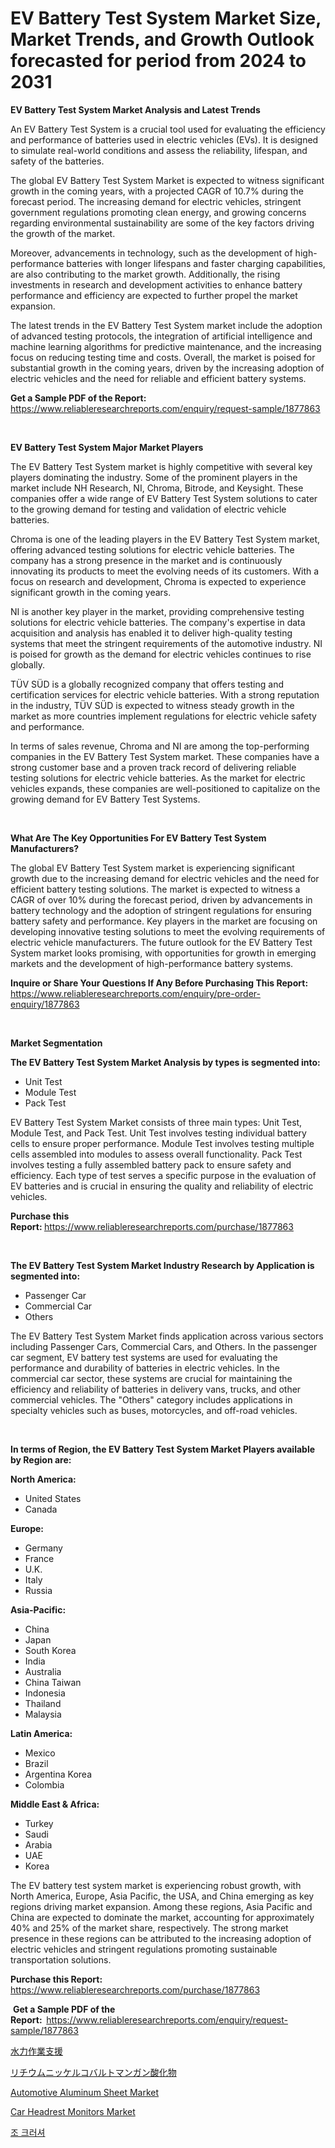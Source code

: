 <p><h1>EV Battery Test System Market Size, Market Trends, and Growth Outlook forecasted for period from 2024 to 2031</h1></p><p><strong>EV Battery Test System Market Analysis and Latest Trends</strong></p>
<p><p>An EV Battery Test System is a crucial tool used for evaluating the efficiency and performance of batteries used in electric vehicles (EVs). It is designed to simulate real-world conditions and assess the reliability, lifespan, and safety of the batteries.</p><p>The global EV Battery Test System Market is expected to witness significant growth in the coming years, with a projected CAGR of 10.7% during the forecast period. The increasing demand for electric vehicles, stringent government regulations promoting clean energy, and growing concerns regarding environmental sustainability are some of the key factors driving the growth of the market.</p><p>Moreover, advancements in technology, such as the development of high-performance batteries with longer lifespans and faster charging capabilities, are also contributing to the market growth. Additionally, the rising investments in research and development activities to enhance battery performance and efficiency are expected to further propel the market expansion.</p><p>The latest trends in the EV Battery Test System market include the adoption of advanced testing protocols, the integration of artificial intelligence and machine learning algorithms for predictive maintenance, and the increasing focus on reducing testing time and costs. Overall, the market is poised for substantial growth in the coming years, driven by the increasing adoption of electric vehicles and the need for reliable and efficient battery systems.</p></p>
<p><strong>Get a Sample PDF of the Report:&nbsp;</strong> <a href="https://www.reliableresearchreports.com/enquiry/request-sample/1877863">https://www.reliableresearchreports.com/enquiry/request-sample/1877863</a></p>
<p>&nbsp;</p>
<p><strong>EV Battery Test System Major Market Players</strong></p>
<p><p>The EV Battery Test System market is highly competitive with several key players dominating the industry. Some of the prominent players in the market include NH Research, NI, Chroma, Bitrode, and Keysight. These companies offer a wide range of EV Battery Test System solutions to cater to the growing demand for testing and validation of electric vehicle batteries.</p><p>Chroma is one of the leading players in the EV Battery Test System market, offering advanced testing solutions for electric vehicle batteries. The company has a strong presence in the market and is continuously innovating its products to meet the evolving needs of its customers. With a focus on research and development, Chroma is expected to experience significant growth in the coming years.</p><p>NI is another key player in the market, providing comprehensive testing solutions for electric vehicle batteries. The company's expertise in data acquisition and analysis has enabled it to deliver high-quality testing systems that meet the stringent requirements of the automotive industry. NI is poised for growth as the demand for electric vehicles continues to rise globally.</p><p>TÜV SÜD is a globally recognized company that offers testing and certification services for electric vehicle batteries. With a strong reputation in the industry, TÜV SÜD is expected to witness steady growth in the market as more countries implement regulations for electric vehicle safety and performance.</p><p>In terms of sales revenue, Chroma and NI are among the top-performing companies in the EV Battery Test System market. These companies have a strong customer base and a proven track record of delivering reliable testing solutions for electric vehicle batteries. As the market for electric vehicles expands, these companies are well-positioned to capitalize on the growing demand for EV Battery Test Systems.</p></p>
<p>&nbsp;</p>
<p><strong>What Are The Key Opportunities For EV Battery Test System Manufacturers?</strong></p>
<p><p>The global EV Battery Test System market is experiencing significant growth due to the increasing demand for electric vehicles and the need for efficient battery testing solutions. The market is expected to witness a CAGR of over 10% during the forecast period, driven by advancements in battery technology and the adoption of stringent regulations for ensuring battery safety and performance. Key players in the market are focusing on developing innovative testing solutions to meet the evolving requirements of electric vehicle manufacturers. The future outlook for the EV Battery Test System market looks promising, with opportunities for growth in emerging markets and the development of high-performance battery systems.</p></p>
<p><strong>Inquire or Share Your Questions If Any Before Purchasing This Report:</strong> <a href="https://www.reliableresearchreports.com/enquiry/pre-order-enquiry/1877863">https://www.reliableresearchreports.com/enquiry/pre-order-enquiry/1877863</a></p>
<p>&nbsp;</p>
<p><strong>Market Segmentation</strong></p>
<p><strong>The EV Battery Test System Market Analysis by types is segmented into:</strong></p>
<p><ul><li>Unit Test</li><li>Module Test</li><li>Pack Test</li></ul></p>
<p><p>EV Battery Test System Market consists of three main types: Unit Test, Module Test, and Pack Test. Unit Test involves testing individual battery cells to ensure proper performance. Module Test involves testing multiple cells assembled into modules to assess overall functionality. Pack Test involves testing a fully assembled battery pack to ensure safety and efficiency. Each type of test serves a specific purpose in the evaluation of EV batteries and is crucial in ensuring the quality and reliability of electric vehicles.</p></p>
<p><strong>Purchase this Report:&nbsp;</strong><a href="https://www.reliableresearchreports.com/purchase/1877863">https://www.reliableresearchreports.com/purchase/1877863</a></p>
<p>&nbsp;</p>
<p><strong>The EV Battery Test System Market Industry Research by Application is segmented into:</strong></p>
<p><ul><li>Passenger Car</li><li>Commercial Car</li><li>Others</li></ul></p>
<p><p>The EV Battery Test System Market finds application across various sectors including Passenger Cars, Commercial Cars, and Others. In the passenger car segment, EV battery test systems are used for evaluating the performance and durability of batteries in electric vehicles. In the commercial car sector, these systems are crucial for maintaining the efficiency and reliability of batteries in delivery vans, trucks, and other commercial vehicles. The "Others" category includes applications in specialty vehicles such as buses, motorcycles, and off-road vehicles.</p></p>
<p>&nbsp;</p>
<p><strong>In terms of Region, the EV Battery Test System Market Players available by Region are:</strong></p>
<p>
    <p> <strong> North America: </strong>
        <ul>
            <li>United States</li>
            <li>Canada</li>
        </ul>
        </p> 
    <p> <strong> Europe: </strong>
        <ul>
            <li>Germany</li>
            <li>France</li>
            <li>U.K.</li>
            <li>Italy</li>
            <li>Russia</li>
        </ul>
        </p> 
    <p> <strong> Asia-Pacific: </strong>
        <ul>
            <li>China</li>
            <li>Japan</li>
            <li>South Korea</li>
            <li>India</li>
            <li>Australia</li>
            <li>China Taiwan</li>
            <li>Indonesia</li>
            <li>Thailand</li>
            <li>Malaysia</li>
        </ul>
        </p> 
    <p> <strong> Latin America: </strong>
        <ul>
            <li>Mexico</li>
            <li>Brazil</li>
            <li>Argentina Korea</li>
            <li>Colombia</li>
        </ul>
        </p> 
    <p> <strong> Middle East & Africa: </strong>
        <ul>
            <li>Turkey</li>
            <li>Saudi</li>
            <li>Arabia</li>
            <li>UAE</li>
            <li>Korea</li>
        </ul>
    </p>
    </p>
<p><p>The EV battery test system market is experiencing robust growth, with North America, Europe, Asia Pacific, the USA, and China emerging as key regions driving market expansion. Among these regions, Asia Pacific and China are expected to dominate the market, accounting for approximately 40% and 25% of the market share, respectively. The strong market presence in these regions can be attributed to the increasing adoption of electric vehicles and stringent regulations promoting sustainable transportation solutions.</p></p>
<p><strong>Purchase this Report: </strong><a href="https://www.reliableresearchreports.com/purchase/1877863">https://www.reliableresearchreports.com/purchase/1877863</a></p>
<p>&nbsp;<strong>Get a Sample PDF of the Report:&nbsp;&nbsp;</strong><a href="https://www.reliableresearchreports.com/enquiry/request-sample/1877863">https://www.reliableresearchreports.com/enquiry/request-sample/1877863</a></p>
<p><strong></strong></p>
<p><p><a href="https://medium.com/@nofrinla/%E6%B2%B9%E5%9C%A7%E4%BD%9C%E6%A5%AD%E6%94%AF%E6%8F%B4%E5%B8%82%E5%A0%B4%E3%81%AF-%E5%B8%82%E5%A0%B4%E3%82%B7%E3%82%A7%E3%82%A2-%E5%B8%82%E5%A0%B4%E5%8B%95%E5%90%91-%E5%B8%82%E5%A0%B4%E6%88%90%E9%95%B7%E3%81%AB%E9%96%A2%E3%81%99%E3%82%8B%E6%83%85%E5%A0%B1%E3%82%92%E6%8F%90%E4%BE%9B%E3%81%97%E3%81%BE%E3%81%99-bde44407ba4f">水力作業支援</a></p><p><a href="https://medium.com/@nofrinla/%E3%83%AA%E3%83%81%E3%82%A6%E3%83%A0%E3%83%8B%E3%83%83%E3%82%B1%E3%83%AB%E3%82%B3%E3%83%90%E3%83%AB%E3%83%88%E3%83%9E%E3%83%B3%E3%82%AC%E3%83%B3%E9%85%B8%E5%8C%96%E7%89%A9%E5%B8%82%E5%A0%B4%E8%A6%8F%E6%A8%A1-%E5%B8%82%E5%A0%B4%E5%B1%95%E6%9C%9B%E3%81%A8%E5%B8%82%E5%A0%B4%E4%BA%88%E6%B8%AC-2024%E5%B9%B4%E3%81%8B%E3%82%892031%E5%B9%B4-664c34f1db0b">リチウムニッケルコバルトマンガン酸化物</a></p><p><a href="https://github.com/arionmp/Market-Research-Report-List-2/blob/main/automotive-aluminum-sheet-market.md">Automotive Aluminum Sheet Market</a></p><p><a href="https://github.com/pgtimber/Market-Research-Report-List-1/blob/main/car-headrest-monitors-market.md">Car Headrest Monitors Market</a></p><p><a href="https://medium.com/@pwbbmsbwwv85/%EC%A0%9C%EC%A1%B0%EC%97%85-%EC%8B%9C%EC%9E%A5-%ED%86%B5%EC%B0%B0-%EC%8B%9C%EC%9E%A5-%EB%8F%99%ED%96%A5-%EC%84%B1%EC%9E%A5-2024%EB%85%84%EB%B6%80%ED%84%B0-2031%EB%85%84%EA%B9%8C%EC%A7%80-%EC%98%88%EC%B8%A1%EB%90%9C-%EC%9A%94%EC%86%8C-c46f01ae91d3">조 크러셔</a></p></p>